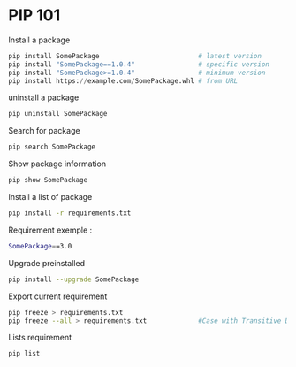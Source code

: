 # PIP 101

Install a package
```python
pip install SomePackage                         # latest version
pip install "SomePackage==1.0.4"                # specific version
pip install "SomePackage>=1.0.4"                # minimum version
pip install https://example.com/SomePackage.whl # from URL

```
uninstall a package
```bash
pip uninstall SomePackage
```

Search for package
```bash
pip search SomePackage
```

Show package information
```bash
pip show SomePackage
```

Install a list of package 
```bash
pip install -r requirements.txt
```

Requirement exemple :
```bash
SomePackage==3.0
```

Upgrade preinstalled
```bash
pip install --upgrade SomePackage
```

Export current requirement
```bash
pip freeze > requirements.txt       
pip freeze --all > requirements.txt             #Case with Transitive Dependencies
```

Lists requirement
```bash
pip list
```